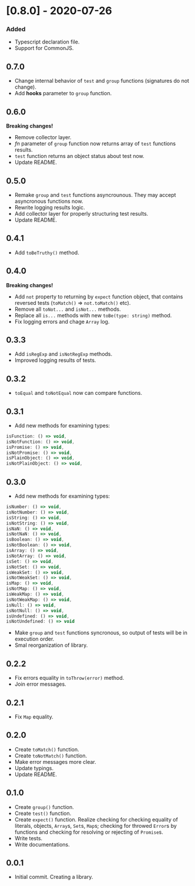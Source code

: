 # [0.8.0] - 2020-07-26
### Added
- Typescript declaration file.
- Support for CommonJS. 

## 0.7.0

- Change internal behavior of `test` and `group` functions (signatures do not change).
- Add **hooks** parameter to `group` function.

## 0.6.0

**Breaking changes!**
- Remove collector layer.
- *fn* parameter of `group` function now returns array of `test` functions results.
- `test` function returns an object status about test now.
- Update README.

## 0.5.0

- Remake `group` and `test` functions asyncrounous. They may accept asyncronous functions now.
- Rewrite logging results logic.
- Add collector layer for properly structuring test results.
- Update README.

## 0.4.1

- Add `toBeTruthy()` method.

## 0.4.0

**Breaking changes!**
- Add `not` property to returning by `expect` function object, that contains reversed tests (`toMatch()` => `not.toMatch()` etc).
- Remove all `toNot...` and `isNot...` methods.
- Replace all `is...` methods with new `toBe(type: string)` method.
- Fix logging errors and chage `Array` log.

## 0.3.3

- Add `isRegExp` and `isNotRegExp` methods.
- Improved logging results of tests.

## 0.3.2

- `toEqual` and `toNotEqual` now can compare functions.

## 0.3.1

- Add new methods for examining types:
```javascript
isFunction: () => void,
isNotFunction: () => void,
isPromise: () => void,
isNotPromise: () => void,
isPlainObject: () => void,
isNotPlainObject: () => void,
```

## 0.3.0

- Add new methods for examining types:
```javascript
isNumber: () => void,
isNotNumber: () => void,
isString: () => void,
isNotString: () => void,
isNaN: () => void,
isNotNaN: () => void,
isBoolean: () => void,
isNotBoolean: () => void,
isArray: () => void,
isNotArray: () => void,
isSet: () => void,
isNotSet: () => void,
isWeakSet: () => void,
isNotWeakSet: () => void,
isMap: () => void,
isNotMap: () => void,
isWeakMap: () => void,
isNotWeakMap: () => void,
isNull: () => void,
isNotNull: () => void,
isUndefined: () => void,
isNotUndefined: () => void
```
- Make `group` and `test` functions syncronous, so output of tests will be in execution order.
- Smal reorganization of library.

## 0.2.2

- Fix errors equality in `toThrow(error)` method.
- Join error messages.

## 0.2.1

- Fix `Map` equality.

## 0.2.0

- Create `toMatch()` function.
- Create `toNotMatch()` function.
- Make error messages more clear.
- Update typings.
- Update README.

## 0.1.0

- Create `group()` function.
- Create `test()` function.
- Create `expect()` function. Realize checking for checking equality of literals, objects, `Array`s, `Set`s, `Map`s; checking for throwed `Error`s by functions and checking for resolving or rejecting of `Promise`s.
- Write tests.
- Write documentations.

## 0.0.1

- Initial commit. Creating a library.